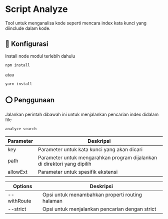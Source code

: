 # Script Analyze

Tool untuk menganalisa kode seperti mencara index kata kunci yang diinclude dalam kode.

## 🚀 Konfigurasi

Install node modul terlebih dahulu

```bash
npm install
```

atau

```bash
yarn install
```

## ⭕ Penggunaan
Jalankan perintah dibawah ini untuk menjalankan pencarian index didalam file

```bash
analyze search
```

| Parameter    | Deskripsi        |
|------------|----------------|
| key     | Parameter untuk kata kunci yang akan dicari |
| path     | Parameter untuk mengarahkan program dijalankan di direktori yang dipilih |
| allowExt     | Parameter untuk spesifik ekstensi |

| Options    | Deskripsi        |
|------------|----------------|
| --withRoute | Opsi untuk menambahkan properti routing halaman |
| --strict | Opsi untuk menjalankan pencarian dengan strict |